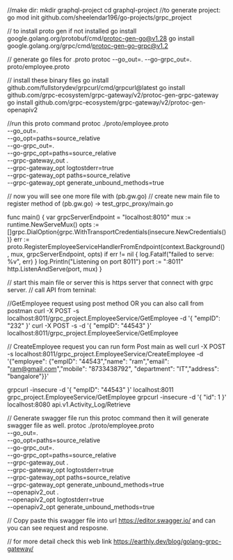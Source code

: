 //make dir: 
mkdir graphql-project
cd graphql-project
//to generate project: 
 go mod init github.com/sheelendar196/go-projects/grpc_project  

// to install proto gen if not installed
go install google.golang.org/protobuf/cmd/protoc-gen-go@v1.28
go install google.golang.org/grpc/cmd/protoc-gen-go-grpc@v1.2

// generate go files for .proto
 protoc --go_out=. --go-grpc_out=. proto/employee.proto

// install these binary files
go install github.com/fullstorydev/grpcurl/cmd/grpcurl@latest
go install github.com/grpc-ecosystem/grpc-gateway/v2/protoc-gen-grpc-gateway 
go install github.com/grpc-ecosystem/grpc-gateway/v2/protoc-gen-openapiv2 

//run this proto command
protoc ./proto/employee.proto \
            --go_out=. \
            --go_opt=paths=source_relative \
            --go-grpc_out=. \
            --go-grpc_opt=paths=source_relative \
            --grpc-gateway_out . \
            --grpc-gateway_opt logtostderr=true \
            --grpc-gateway_opt paths=source_relative \
            --grpc-gateway_opt generate_unbound_methods=true

// now you will see one more file with (pb.gw.go)
// create new main file to register method of (pb.gw.go) -> test_grpc_proxy/main.go

func main() {
	var grpcServerEndpoint = "localhost:8010"
	mux := runtime.NewServeMux()
	opts := []grpc.DialOption{grpc.WithTransportCredentials(insecure.NewCredentials())}
	err := proto.RegisterEmployeeServiceHandlerFromEndpoint(context.Background(), mux, grpcServerEndpoint, opts)
	if err != nil {
		log.Fatalf("failed to serve: %v", err)
	}
	log.Println("Listening on port 8011")
	port := ":8011"
	http.ListenAndServe(port, mux)
}

// start this main file or server this is https server that connect with grpc server.
// call API from terninal:

//GetEmployee request using post method OR you can also call from postman
curl -X POST -s localhost:8011/grpc_project.EmployeeService/GetEmployee -d '{ "empID": "232" }' 
curl -X POST -s -d '{ "empID": "44543" }' localhost:8011/grpc_project.EmployeeService/GetEmployee 

// CreateEmployee request you can run form Post main as well
curl -X POST -s localhost:8011/grpc_project.EmployeeService/CreateEmployee -d '{"employee": {"empID": "44543","name": "ram","email": "ram@gmail.com","mobile": "8733438792", "department": "IT","address": "bangalore"}}'


grpcurl -insecure -d '{ "empID": "44543" }' localhost:8011 grpc_project.EmployeeService/GetEmployee 
grpcurl -insecure -d '{ "id": 1 }' localhost:8080 api.v1.Activity_Log/Retrieve 


// Generate swagger file run this protoc command then it will generate swagger file as well.
protoc ./proto/employee.proto \
            --go_out=. \
            --go_opt=paths=source_relative \
            --go-grpc_out=. \
            --go-grpc_opt=paths=source_relative \
            --grpc-gateway_out . \
            --grpc-gateway_opt logtostderr=true \
            --grpc-gateway_opt paths=source_relative \
            --grpc-gateway_opt generate_unbound_methods=true \
            --openapiv2_out . \
            --openapiv2_opt logtostderr=true \
            --openapiv2_opt generate_unbound_methods=true

// Copy paste this swagger file into url https://editor.swagger.io/ and can you can see request and resposne.

// for more detail check this web link
https://earthly.dev/blog/golang-grpc-gateway/
